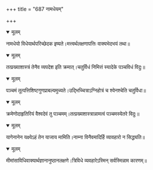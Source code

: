 +++
title = "687 नामधेयम्"

+++


<details open><summary>मूलम्</summary>

नामधेयो विधेयार्थपरिच्छेदक इष्यते।मत्त्वर्थलक्षणापत्तिः वाक्यभेदभयं तथा॥
</details>



<details open><summary>मूलम्</summary>

तत्प्रख्याशास्त्रं तेनैव व्यपदेश इति क्रमात्।चतुर्विधं निमित्तं स्यादेके पञ्चविधं विदुः॥
</details>



<details open><summary>मूलम्</summary>

पञ्चमं तूत्पत्तिशिष्टगुणप्राबल्यमुच्यते।उद्भिच्चित्राऽग्निहोत्रं च श्येनश्चेति चतुर्विधा॥
</details>



<details open><summary>मूलम्</summary>

क्रमेणोदाहृतिरियं वैश्वदेवं तु पञ्चमम्।तत्प्रख्यशास्त्रान्नामत्वं पञ्चमस्येतरे विदुः॥
</details>



<details open><summary>मूलम्</summary>

यागेनानेन यक्ष्येऽहं तेन याजाय मामिति।नाम्ना विनैवमादिर्हि व्यावहारो न सिद्ध्यति॥
</details>



<details open><summary>मूलम्</summary>

मीमांसाविधिवाक्यार्थज्ञानानुष्ठानलक्षणे।त्रिविधे व्यवहारेऽस्मिन् सर्वस्मिन्नाम कारणम्॥
</details>

